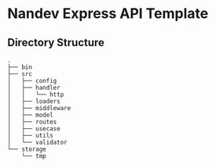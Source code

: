# Nandev Express API Template

## Directory Structure
```
.
├── bin
├── src
│   ├── config
│   ├── handler
│   │   └── http
│   ├── loaders
│   ├── middleware
│   ├── model
│   ├── routes
│   ├── usecase
│   ├── utils
│   └── validator
└── storage
    └── tmp
```
